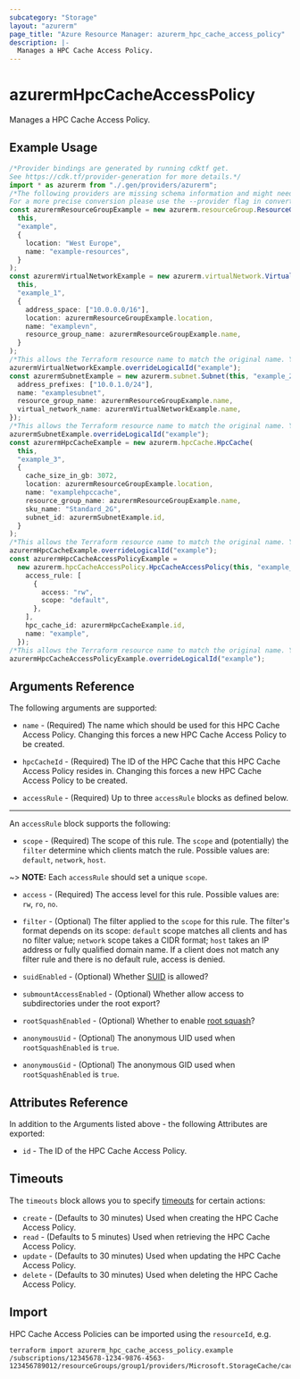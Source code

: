 ```yaml
---
subcategory: "Storage"
layout: "azurerm"
page_title: "Azure Resource Manager: azurerm_hpc_cache_access_policy"
description: |-
  Manages a HPC Cache Access Policy.
---
```


# azurermHpcCacheAccessPolicy

Manages a HPC Cache Access Policy.

## Example Usage

```typescript
/*Provider bindings are generated by running cdktf get.
See https://cdk.tf/provider-generation for more details.*/
import * as azurerm from "./.gen/providers/azurerm";
/*The following providers are missing schema information and might need manual adjustments to synthesize correctly: azurerm.
For a more precise conversion please use the --provider flag in convert.*/
const azurermResourceGroupExample = new azurerm.resourceGroup.ResourceGroup(
  this,
  "example",
  {
    location: "West Europe",
    name: "example-resources",
  }
);
const azurermVirtualNetworkExample = new azurerm.virtualNetwork.VirtualNetwork(
  this,
  "example_1",
  {
    address_space: ["10.0.0.0/16"],
    location: azurermResourceGroupExample.location,
    name: "examplevn",
    resource_group_name: azurermResourceGroupExample.name,
  }
);
/*This allows the Terraform resource name to match the original name. You can remove the call if you don't need them to match.*/
azurermVirtualNetworkExample.overrideLogicalId("example");
const azurermSubnetExample = new azurerm.subnet.Subnet(this, "example_2", {
  address_prefixes: ["10.0.1.0/24"],
  name: "examplesubnet",
  resource_group_name: azurermResourceGroupExample.name,
  virtual_network_name: azurermVirtualNetworkExample.name,
});
/*This allows the Terraform resource name to match the original name. You can remove the call if you don't need them to match.*/
azurermSubnetExample.overrideLogicalId("example");
const azurermHpcCacheExample = new azurerm.hpcCache.HpcCache(
  this,
  "example_3",
  {
    cache_size_in_gb: 3072,
    location: azurermResourceGroupExample.location,
    name: "examplehpccache",
    resource_group_name: azurermResourceGroupExample.name,
    sku_name: "Standard_2G",
    subnet_id: azurermSubnetExample.id,
  }
);
/*This allows the Terraform resource name to match the original name. You can remove the call if you don't need them to match.*/
azurermHpcCacheExample.overrideLogicalId("example");
const azurermHpcCacheAccessPolicyExample =
  new azurerm.hpcCacheAccessPolicy.HpcCacheAccessPolicy(this, "example_4", {
    access_rule: [
      {
        access: "rw",
        scope: "default",
      },
    ],
    hpc_cache_id: azurermHpcCacheExample.id,
    name: "example",
  });
/*This allows the Terraform resource name to match the original name. You can remove the call if you don't need them to match.*/
azurermHpcCacheAccessPolicyExample.overrideLogicalId("example");

```

## Arguments Reference

The following arguments are supported:

*   `name` - (Required) The name which should be used for this HPC Cache Access Policy. Changing this forces a new HPC Cache Access Policy to be created.

*   `hpcCacheId` - (Required) The ID of the HPC Cache that this HPC Cache Access Policy resides in. Changing this forces a new HPC Cache Access Policy to be created.

*   `accessRule` - (Required) Up to three `accessRule` blocks as defined below.

***

An `accessRule` block supports the following:

* `scope` - (Required) The scope of this rule. The `scope` and (potentially) the `filter` determine which clients match the rule. Possible values are: `default`, `network`, `host`.

\~> **NOTE:** Each `accessRule` should set a unique `scope`.

*   `access` - (Required) The access level for this rule. Possible values are: `rw`, `ro`, `no`.

*   `filter` - (Optional) The filter applied to the `scope` for this rule. The filter's format depends on its scope: `default` scope matches all clients and has no filter value; `network` scope takes a CIDR format; `host` takes an IP address or fully qualified domain name. If a client does not match any filter rule and there is no default rule, access is denied.

*   `suidEnabled` - (Optional) Whether [SUID](https://docs.microsoft.com/azure/hpc-cache/access-policies#suid) is allowed?

*   `submountAccessEnabled` - (Optional) Whether allow access to subdirectories under the root export?

*   `rootSquashEnabled` - (Optional) Whether to enable [root squash](https://docs.microsoft.com/azure/hpc-cache/access-policies#root-squash)?

*   `anonymousUid` - (Optional) The anonymous UID used when `rootSquashEnabled` is `true`.

*   `anonymousGid` - (Optional) The anonymous GID used when `rootSquashEnabled` is `true`.

## Attributes Reference

In addition to the Arguments listed above - the following Attributes are exported:

* `id` - The ID of the HPC Cache Access Policy.

## Timeouts

The `timeouts` block allows you to specify [timeouts](https://www.terraform.io/language/resources/syntax#operation-timeouts) for certain actions:

* `create` - (Defaults to 30 minutes) Used when creating the HPC Cache Access Policy.
* `read` - (Defaults to 5 minutes) Used when retrieving the HPC Cache Access Policy.
* `update` - (Defaults to 30 minutes) Used when updating the HPC Cache Access Policy.
* `delete` - (Defaults to 30 minutes) Used when deleting the HPC Cache Access Policy.

## Import

HPC Cache Access Policies can be imported using the `resourceId`, e.g.

```console
terraform import azurerm_hpc_cache_access_policy.example /subscriptions/12345678-1234-9876-4563-123456789012/resourceGroups/group1/providers/Microsoft.StorageCache/caches/cache1/cacheAccessPolicies/policy1
```
